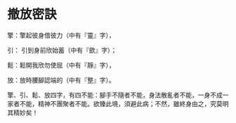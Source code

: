 # 撤放密訣

擎：擎起彼身借彼力（中有『靈』字），

引： 引到身前欣始蓄（中有『歛』字）；

鬆：鬆開我欣勿使屈（中有『靜』字），

放：放時腰腳認端的（中有『整』字）。

擎、引、鬆、放四字，有四不能：腳手不隨者不能，身法散亂者不能，一身不成一家者不能，精神不團聚者不能。欲臻此境，須避此病；不然，雖終身由之，究莫明其精妙矣！